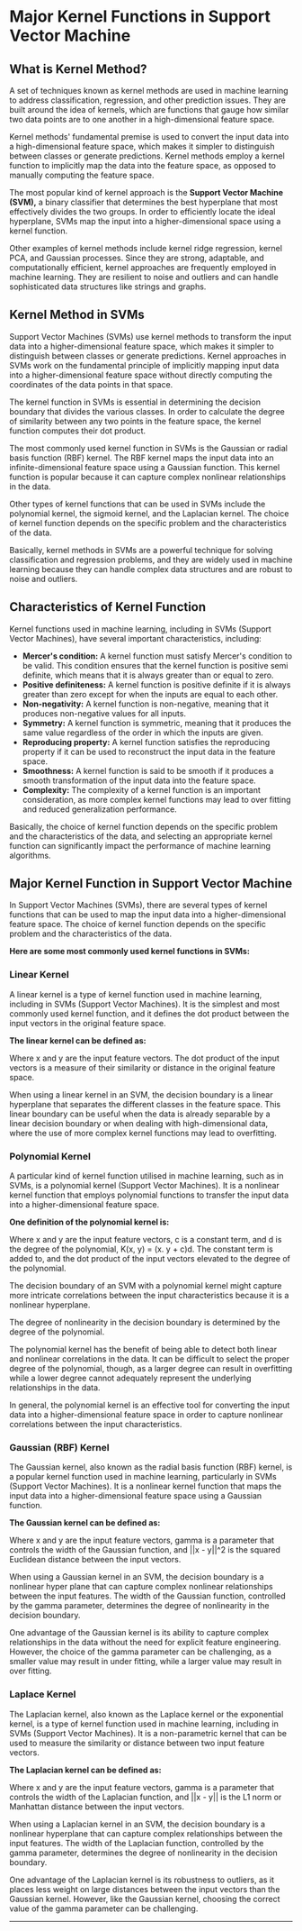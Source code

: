 # Major Kernel Functions in Support Vector Machine
What is Kernel Method?
----------------------

A set of techniques known as kernel methods are used in machine learning to address classification, regression, and other prediction issues. They are built around the idea of kernels, which are functions that gauge how similar two data points are to one another in a high-dimensional feature space.

Kernel methods' fundamental premise is used to convert the input data into a high-dimensional feature space, which makes it simpler to distinguish between classes or generate predictions. Kernel methods employ a kernel function to implicitly map the data into the feature space, as opposed to manually computing the feature space.

The most popular kind of kernel approach is the **Support Vector Machine (SVM),** a binary classifier that determines the best hyperplane that most effectively divides the two groups. In order to efficiently locate the ideal hyperplane, SVMs map the input into a higher-dimensional space using a kernel function.

Other examples of kernel methods include kernel ridge regression, kernel PCA, and Gaussian processes. Since they are strong, adaptable, and computationally efficient, kernel approaches are frequently employed in machine learning. They are resilient to noise and outliers and can handle sophisticated data structures like strings and graphs.

Kernel Method in SVMs
---------------------

Support Vector Machines (SVMs) use kernel methods to transform the input data into a higher-dimensional feature space, which makes it simpler to distinguish between classes or generate predictions. Kernel approaches in SVMs work on the fundamental principle of implicitly mapping input data into a higher-dimensional feature space without directly computing the coordinates of the data points in that space.

The kernel function in SVMs is essential in determining the decision boundary that divides the various classes. In order to calculate the degree of similarity between any two points in the feature space, the kernel function computes their dot product.

The most commonly used kernel function in SVMs is the Gaussian or radial basis function (RBF) kernel. The RBF kernel maps the input data into an infinite-dimensional feature space using a Gaussian function. This kernel function is popular because it can capture complex nonlinear relationships in the data.

Other types of kernel functions that can be used in SVMs include the polynomial kernel, the sigmoid kernel, and the Laplacian kernel. The choice of kernel function depends on the specific problem and the characteristics of the data.

Basically, kernel methods in SVMs are a powerful technique for solving classification and regression problems, and they are widely used in machine learning because they can handle complex data structures and are robust to noise and outliers.

Characteristics of Kernel Function
----------------------------------

Kernel functions used in machine learning, including in SVMs (Support Vector Machines), have several important characteristics, including:

*   **Mercer's condition:** A kernel function must satisfy Mercer's condition to be valid. This condition ensures that the kernel function is positive semi definite, which means that it is always greater than or equal to zero.
*   **Positive definiteness:** A kernel function is positive definite if it is always greater than zero except for when the inputs are equal to each other.
*   **Non-negativity:** A kernel function is non-negative, meaning that it produces non-negative values for all inputs.
*   **Symmetry:** A kernel function is symmetric, meaning that it produces the same value regardless of the order in which the inputs are given.
*   **Reproducing property:** A kernel function satisfies the reproducing property if it can be used to reconstruct the input data in the feature space.
*   **Smoothness:** A kernel function is said to be smooth if it produces a smooth transformation of the input data into the feature space.
*   **Complexity:** The complexity of a kernel function is an important consideration, as more complex kernel functions may lead to over fitting and reduced generalization performance.

Basically, the choice of kernel function depends on the specific problem and the characteristics of the data, and selecting an appropriate kernel function can significantly impact the performance of machine learning algorithms.

Major Kernel Function in Support Vector Machine
-----------------------------------------------

In Support Vector Machines (SVMs), there are several types of kernel functions that can be used to map the input data into a higher-dimensional feature space. The choice of kernel function depends on the specific problem and the characteristics of the data.

**Here are some most commonly used kernel functions in SVMs:**

### Linear Kernel

A linear kernel is a type of kernel function used in machine learning, including in SVMs (Support Vector Machines). It is the simplest and most commonly used kernel function, and it defines the dot product between the input vectors in the original feature space.

**The linear kernel can be defined as:**

Where x and y are the input feature vectors. The dot product of the input vectors is a measure of their similarity or distance in the original feature space.

When using a linear kernel in an SVM, the decision boundary is a linear hyperplane that separates the different classes in the feature space. This linear boundary can be useful when the data is already separable by a linear decision boundary or when dealing with high-dimensional data, where the use of more complex kernel functions may lead to overfitting.

### Polynomial Kernel

A particular kind of kernel function utilised in machine learning, such as in SVMs, is a polynomial kernel (Support Vector Machines). It is a nonlinear kernel function that employs polynomial functions to transfer the input data into a higher-dimensional feature space.

**One definition of the polynomial kernel is:**

Where x and y are the input feature vectors, c is a constant term, and d is the degree of the polynomial, K(x, y) = (x. y + c)d. The constant term is added to, and the dot product of the input vectors elevated to the degree of the polynomial.

The decision boundary of an SVM with a polynomial kernel might capture more intricate correlations between the input characteristics because it is a nonlinear hyperplane.

The degree of nonlinearity in the decision boundary is determined by the degree of the polynomial.

The polynomial kernel has the benefit of being able to detect both linear and nonlinear correlations in the data. It can be difficult to select the proper degree of the polynomial, though, as a larger degree can result in overfitting while a lower degree cannot adequately represent the underlying relationships in the data.

In general, the polynomial kernel is an effective tool for converting the input data into a higher-dimensional feature space in order to capture nonlinear correlations between the input characteristics.

### Gaussian (RBF) Kernel

The Gaussian kernel, also known as the radial basis function (RBF) kernel, is a popular kernel function used in machine learning, particularly in SVMs (Support Vector Machines). It is a nonlinear kernel function that maps the input data into a higher-dimensional feature space using a Gaussian function.

**The Gaussian kernel can be defined as:**

Where x and y are the input feature vectors, gamma is a parameter that controls the width of the Gaussian function, and ||x - y||^2 is the squared Euclidean distance between the input vectors.

When using a Gaussian kernel in an SVM, the decision boundary is a nonlinear hyper plane that can capture complex nonlinear relationships between the input features. The width of the Gaussian function, controlled by the gamma parameter, determines the degree of nonlinearity in the decision boundary.

One advantage of the Gaussian kernel is its ability to capture complex relationships in the data without the need for explicit feature engineering. However, the choice of the gamma parameter can be challenging, as a smaller value may result in under fitting, while a larger value may result in over fitting.

### Laplace Kernel

The Laplacian kernel, also known as the Laplace kernel or the exponential kernel, is a type of kernel function used in machine learning, including in SVMs (Support Vector Machines). It is a non-parametric kernel that can be used to measure the similarity or distance between two input feature vectors.

**The Laplacian kernel can be defined as:**

Where x and y are the input feature vectors, gamma is a parameter that controls the width of the Laplacian function, and ||x - y|| is the L1 norm or Manhattan distance between the input vectors.

When using a Laplacian kernel in an SVM, the decision boundary is a nonlinear hyperplane that can capture complex relationships between the input features. The width of the Laplacian function, controlled by the gamma parameter, determines the degree of nonlinearity in the decision boundary.

One advantage of the Laplacian kernel is its robustness to outliers, as it places less weight on large distances between the input vectors than the Gaussian kernel. However, like the Gaussian kernel, choosing the correct value of the gamma parameter can be challenging.

* * *